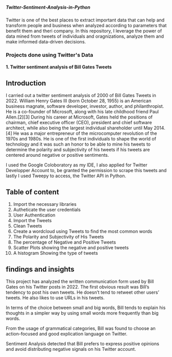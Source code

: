 ##### Twitter-Sentiment-Analysis-in-Python
Twitter is one of the best places to extract important data that can help and transform people and business when analyzed according to parameters that benefit them and theri company. In this repository, I leverage the power of data mined from tweets of individuals and oragnizations, analyze them and make informed data-driven decisions.

### Projects done using Twitter's Data

#### 1. Twitter sentiment analysis of Bill Gates Tweets 

## Introduction
I carried out a twitter sentiment analysis of 2000 of Bill Gates Tweets in 2022. William Henry Gates III (born October 28, 1955) is an American business magnate, software developer, investor, author, and philanthropist. He is a co-founder of Microsoft, along with his late childhood friend Paul Allen.[2][3] During his career at Microsoft, Gates held the positions of chairman, chief executive officer (CEO), president and chief software architect, while also being the largest individual shareholder until May 2014.[4] He was a major entrepreneur of the microcomputer revolution of the 1970s and 1980s.
He is one of the first individuals to shape the world of technology and it was such an honor to be able to mine his tweets to determine the polarity and subjectivity of his tweets if his tweets are centered around negative or positive sentiments.

I used the Google Coloboratory as my IDE, I also applied for Twitter Developper Account to, be granted the permission to scrape this tweets and lastly I used Tweepy to access, the Twitter API in Python.
   
##   Table of content

1. Import the necessary libraries
2. Autheticate the user credentials
3. User Authentication
4. Import the Tweets
5. Clean Tweets
6. Create a wordcloud using Tweets to find the most common words
7. The Polarity and Subjectivity of His Tweets
8. The percentage of Negative and Positive Tweets
9. Scatter Plots showing the negative and positive tweets
10. A histogram Showing the type of tweets


## findings and insights
This project has analyzed the written communication form used by Bill Gates on his Twitter posts in 2022. The first obvious result was Bill’s tendency to post his own tweets. He doesn’t tend to retweet other users’ tweets. He also likes to use URLs in his tweets.

In terms of the choice between small and big words, Bill tends to explain his thoughts in a simpler way by using small words more frequently than big words.

From the usage of grammatical categories, Bill was found to choose an action-focused and good explication language on Twitter.

Sentiment Analysis detected that Bill prefers to express positive opinions and avoid distributing negative signals on his Twitter account.
